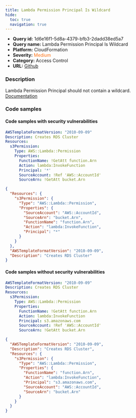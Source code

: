 ```yaml
---
title: Lambda Permission Principal Is Wildcard
hide:
  toc: true
  navigation: true
---
```


<style>
  .highlight .hll {
    background-color: #ff171742;
  }
  .md-content {
    max-width: 1100px;
    margin: 0 auto;
  }
</style>

-   **Query id:** 1d6e16f1-5d8a-4379-bfb3-2dadd38ed5a7
-   **Query name:** Lambda Permission Principal Is Wildcard
-   **Platform:** CloudFormation
-   **Severity:** <span style="color:#ff7213">Medium</span>
-   **Category:** Access Control
-   **URL:** [Github](https://github.com/Checkmarx/kics/tree/master/assets/queries/cloudFormation/aws/lambda_permission_principal_is_wildcard)

### Description
Lambda Permission Principal should not contain a wildcard.<br>
[Documentation](https://docs.aws.amazon.com/AWSCloudFormation/latest/UserGuide/aws-resource-lambda-permission.html)

### Code samples
#### Code samples with security vulnerabilities
```yaml title="Positive test num. 1 - yaml file" hl_lines="9"
AWSTemplateFormatVersion: "2010-09-09"
Description: Creates RDS Cluster
Resources:
  s3Permission:
    Type: AWS::Lambda::Permission
    Properties:
      FunctionName: !GetAtt function.Arn
      Action: lambda:InvokeFunction
      Principal: '*'
      SourceAccount: !Ref 'AWS::AccountId'
      SourceArn: !GetAtt bucket.Arn

```
```json title="Positive test num. 2 - json file" hl_lines="10"
{
  "Resources": {
    "s3Permission": {
      "Type": "AWS::Lambda::Permission",
      "Properties": {
        "SourceAccount": "AWS::AccountId",
        "SourceArn": "bucket.Arn",
        "FunctionName": "function.Arn",
        "Action": "lambda:InvokeFunction",
        "Principal": "*"
      }
    }
  },
  "AWSTemplateFormatVersion": "2010-09-09",
  "Description": "Creates RDS Cluster"
}

```


#### Code samples without security vulnerabilities
```yaml title="Negative test num. 1 - yaml file"
AWSTemplateFormatVersion: "2010-09-09"
Description: Creates RDS Cluster
Resources:
  s3Permission:
    Type: AWS::Lambda::Permission
    Properties:
      FunctionName: !GetAtt function.Arn
      Action: lambda:InvokeFunction
      Principal: s3.amazonaws.com
      SourceAccount: !Ref 'AWS::AccountId'
      SourceArn: !GetAtt bucket.Arn

```
```json title="Negative test num. 2 - json file"
{
  "AWSTemplateFormatVersion": "2010-09-09",
  "Description": "Creates RDS Cluster",
  "Resources": {
    "s3Permission": {
      "Type": "AWS::Lambda::Permission",
      "Properties": {
        "FunctionName": "function.Arn",
        "Action": "lambda:InvokeFunction",
        "Principal": "s3.amazonaws.com",
        "SourceAccount": "AWS::AccountId",
        "SourceArn": "bucket.Arn"
      }
    }
  }
}

```
